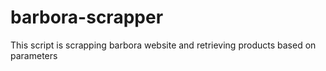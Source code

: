 # barbora-scrapper
This script is scrapping barbora website and retrieving products based on parameters
